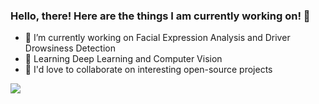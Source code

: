 ### Hello, there! Here are the things I am currently working on! 👋
- 🔭 I’m currently working on Facial Expression Analysis and Driver Drowsiness Detection
- 🌱 Learning Deep Learning and Computer Vision
- 👯 I'd love to collaborate on interesting open-source projects 
<img src = "https://github-readme-stats.vercel.app/api?username=kawseribn&&show_icons=true&title_color=ffffff&icon_color=bb2acf&text_color=daf8dc&bg_color=151509">
